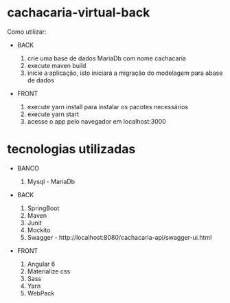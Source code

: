 # cachacaria-virtual-back
Como utilizar:
   
 - BACK
   1. crie uma base de dados MariaDb com nome cachacaria
   2. execute maven build
   3. inicie a aplicação, isto iniciará a migração do modelagem para abase de dados 
   
 - FRONT 
   1. execute yarn install para instalar os pacotes necessários
   2. execute yarn start
   3. acesse o app pelo navegador em localhost:3000
    
 
 # tecnologias utilizadas
 - BANCO
   1. Mysql - MariaDb
   
 - BACK
   1. SpringBoot
   2. Maven
   3. Junit
   4. Mockito
   5. Swagger - http://localhost:8080/cachacaria-api/swagger-ui.html
   
 - FRONT
   1. Angular 6
   2. Materialize css
   3. Sass
   4. Yarn 
   5. WebPack
    